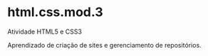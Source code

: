 # html.css.mod.3
 Atividade HTML5 e CSS3


Aprendizado de criação de sites e gerenciamento de repositórios.
